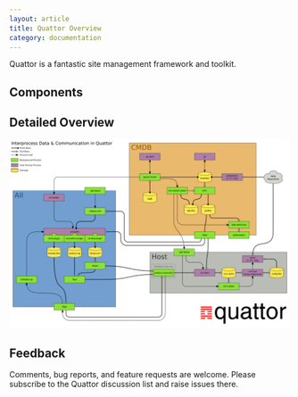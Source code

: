 ```yaml
---
layout: article
title: Quattor Overview
category: documentation
---
```


Quattor is a fantastic site management framework and toolkit.

Components
----------


Detailed Overview
-----------------
![Quattor Interprocess Flow](img/quattor-interprocess-flow.png)

Feedback
--------

Comments, bug reports, and feature requests are welcome.  Please
subscribe to the Quattor discussion list and raise issues there.

